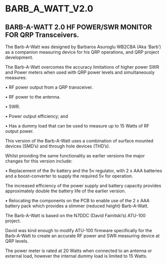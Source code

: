 # BARB_A_WATT_V2.0
BARB-A-WATT 2.0 HF POWER/SWR MONITOR FOR QRP Transceivers.
----------------------------------------------------------

The Barb-A-Watt was designed by Barbaros Asuroglu WB2CBA (Aka ‘Barb’) as a companion measuring device for his QRP operations, and QRP project development. 

The Barb-A-Watt overcomes the accuracy limitations of higher power SWR and Power meters when used with QRP power levels and simultaneously measures:

•	RF power output from a QRP transceiver.

•	RF power to the antenna.

•	SWR.

•	Power output efficiency; and 

•	Has a dummy load that can be used to measure up to 15 Watts of RF output power. 

This version of the Barb-A-Watt uses a combination of surface mounted devices (SMD’s) and through hole devices (THD’s). 

Whilst providing the same functionality as earlier versions the major changes for this version include:

•	Replacement of the 9v battery and the 5v regulator, with 2 x AAA batteries and a boost-converter to supply the required 5v for operation. 

The increased efficiency of the power supply and battery capacity provides approximately double the battery life of the earlier version.

•	Relocating the components on the PCB to enable use of the 2 x AAA battery pack which provides a slimmer (reduced height) Barb-A-Watt.

The Barb-A-Watt is based on the N7DDC (David Fainitski’s) ATU-100 project. 

David was kind enough to modify ATU-100 firmware specifically for the Barb-A-Watt to create an accurate RF power and SWR measuring device at QRP levels.

The power meter is rated at 20 Watts when connected to an antenna or external load, however the internal dummy load is limited to 15 Watts. 
